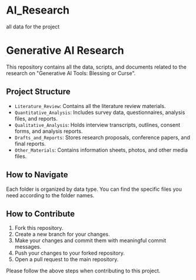 # AI_Research

all data for the project
# Generative AI Research

This repository contains all the data, scripts, and documents related to the research on "Generative AI Tools: Blessing or Curse".

## Project Structure
- `Literature_Review`: Contains all the literature review materials.
- `Quantitative_Analysis`: Includes survey data, questionnaires, analysis files, and reports.
- `Qualitative_Analysis`: Holds interview transcripts, outlines, consent forms, and analysis reports.
- `Drafts_and_Reports`: Stores research proposals, conference papers, and final reports.
- `Other_Materials`: Contains information sheets, photos, and other media files.

## How to Navigate
Each folder is organized by data type. You can find the specific files you need according to the folder names.

## How to Contribute
1. Fork this repository.
2. Create a new branch for your changes.
3. Make your changes and commit them with meaningful commit messages.
4. Push your changes to your forked repository.
5. Open a pull request to the main repository.

Please follow the above steps when contributing to this project.
